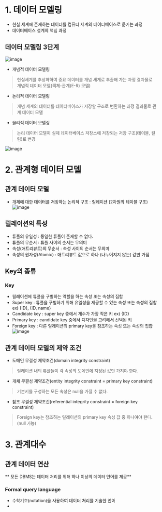 # 1. 데이터 모델링
- 현실 세계에 존재하는 데이터를 컴퓨터 세계의 데이터베이스로 옮기는 과정
- 데이터베이스 설계의 핵심 과정

## **데이터 모델링 3단계**
![image](https://user-images.githubusercontent.com/30613069/190041539-5f0927ee-38bc-4eba-9ce3-b7d8357ece52.png)

- 개념적 데이터 모델링
> 현실세계를 추상화하여 중요 데이터를 개념 세계로 추출해 가는 과정
> 결과물로 개념적 데이터 모델(객체-관계(E-R) 모델)

- 논리적 데이터 모델링
> 개념 세계의 데이터를 데이터베이스가 저장할 구조로 변환하는 과정
> 결과물로 관계 데이터 모델

- 물리적 데이터 모델링
> 논리 데이터 모델이 실제 데이터베이스 저장소에 저장되는 저장 구조(테이블, 컬럼)로 변경

![image](https://user-images.githubusercontent.com/30613069/190042561-2b59d34c-3b94-47df-86e8-831c8804ff33.png)

# 2. 관계형 데이터 모델

## 관계 데이터 모델
- 개체에 대한 데이터를 저장하는 논리적 구조 : 릴레이션 (2차원의 테이블 구조)
![image](https://user-images.githubusercontent.com/30613069/190042934-10a6eb5c-14ce-43ef-af8b-d21f326c7915.png)

## 릴레이션의 특성
- 튜플의 유일성 : 동일한 튜플이 존재할 수 없다.
- 튜플의 무순서 : 튜플 사이의 순서는 무의미
- 속성(애트리뷰트)의 무순서 : 속성 사이의 순서는 무의미
- 속성의 원자성(Atomic) : 애트리뷰트 값으로 하나 (나누어지지 않는) 값만 가짐

## Key의 종류
### Key
- 릴레이션에 튜플을 구별하는 역할을 하는 속성 또는 속성의 집합
- Super key : 튜플을 구별하기 위해 유일성을 제공할 수 있는 속성 또는 속성의 집합 ex) {ID}, {ID, name}
- Candidate key : super key 중에서 개수가 가장 작은 키 ex) {ID}
- Primary key : candidate key 중에서 디자인을 고려해서 선택된 키
- Foreign key : 다른 릴레이션의 primary key을 참조하는 속성 또는 속성의 집합
![image](https://user-images.githubusercontent.com/30613069/190045120-6eff97a7-2ae6-46b5-9fa4-58b0f6a5c48c.png)

## 관계 데이터 모델의 제약 조건
- 도메인 무결성 제약조건(domain integrity constraint)
> 릴레이션 내의 튜플들이 각 속성의 도메인에 지정된 값만 가져야 한다.

- 개체 무결성 제약조건(entity integrity constraint = primary key constraint)
> 기본키를 구성하는 모든 속성은 null을 가질 수 없다.

- 참조 무결성 제약조건(referential integrity constraint = foreign key constraint)
> Foreign key는 참조하는 릴레이션의 primary key 속성 값 중 하나여야 한다. (null 가능)

# 3. 관계대수
## 관계 데이터 연산
** 모든 DBMS는 데이터 처리를 위해 하나 이상의 데이터 언어를 제공**

### Formal query language
- 수학기호(notation)을 사용하여 데이터 처리를 기술한 언어
- 



